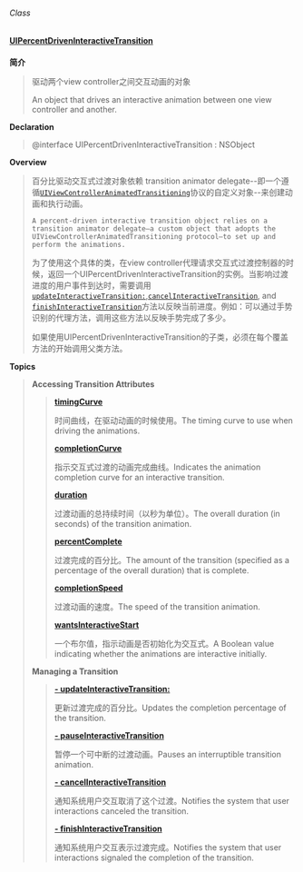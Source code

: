 ###### Class

#### [UIPercentDrivenInteractiveTransition](https://developer.apple.com/documentation/uikit/uipercentdriveninteractivetransition?language=objc)

**简介**

> 驱动两个view controller之间交互动画的对象
>
> An object that drives an interactive animation between one view controller and another.

**Declaration**

> @interface UIPercentDrivenInteractiveTransition : NSObject

**Overview**

> 百分比驱动交互式过渡对象依赖 transition animator delegate--即一个遵循[`UIViewControllerAnimatedTransitioning`](https://developer.apple.com/documentation/uikit/uiviewcontrolleranimatedtransitioning?language=objc)协议的自定义对象--来创建动画和执行动画。
>
> ```
> A percent-driven interactive transition object relies on a transition animator delegate—a custom object that adopts the UIViewControllerAnimatedTransitioning protocol—to set up and perform the animations.
> ```
>
> 为了使用这个具体的类，在view controller代理请求交互式过渡控制器的时候，返回一个UIPercentDrivenInteractiveTransition的实例。当影响过渡进度的用户事件到达时，需要调用[`updateInteractiveTransition:`](https://developer.apple.com/documentation/uikit/uipercentdriveninteractivetransition/1622051-updateinteractivetransition?language=objc),[`cancelInteractiveTransition`](https://developer.apple.com/documentation/uikit/uipercentdriveninteractivetransition/1622026-cancelinteractivetransition?language=objc), and [`finishInteractiveTransition`](https://developer.apple.com/documentation/uikit/uipercentdriveninteractivetransition/1622035-finishinteractivetransition?language=objc)方法以反映当前进度。例如：可以通过手势识别的代理方法，调用这些方法以反映手势完成了多少。
>
> 如果使用UIPercentDrivenInteractiveTransition的子类，必须在每个覆盖方法的开始调用父类方法。

**Topics**

> **Accessing Transition Attributes**
>
> > [**timingCurve**](https://developer.apple.com/documentation/uikit/uipercentdriveninteractivetransition/1829439-timingcurve?language=objc)
> >
> > 时间曲线，在驱动动画的时候使用。The timing curve to use when driving the animations.
> >
> > [**completionCurve**](https://developer.apple.com/documentation/uikit/uipercentdriveninteractivetransition/1622048-completioncurve?language=objc)
> >
> > 指示交互式过渡的动画完成曲线。Indicates the animation completion curve for an interactive transition.
> >
> > [**duration**](https://developer.apple.com/documentation/uikit/uipercentdriveninteractivetransition/1622029-duration?language=objc)
> >
> > 过渡动画的总持续时间（以秒为单位）。The overall duration \(in seconds\) of the transition animation.
> >
> > [**percentComplete**](https://developer.apple.com/documentation/uikit/uipercentdriveninteractivetransition/1622053-percentcomplete?language=objc)
> >
> > 过渡完成的百分比。The amount of the transition \(specified as a percentage of the overall duration\) that is complete.
> >
> > [**completionSpeed**](https://developer.apple.com/documentation/uikit/uipercentdriveninteractivetransition/1622052-completionspeed?language=objc)
> >
> > 过渡动画的速度。The speed of the transition animation.
> >
> > [**wantsInteractiveStart**](https://developer.apple.com/documentation/uikit/uipercentdriveninteractivetransition/1829427-wantsinteractivestart?language=objc)
> >
> > 一个布尔值，指示动画是否初始化为交互式。A Boolean value indicating whether the animations are interactive initially.
>
> **Managing a Transition**
>
> > [**- updateInteractiveTransition:**](https://developer.apple.com/documentation/uikit/uipercentdriveninteractivetransition/1622051-updateinteractivetransition?language=objc)
> >
> > 更新过渡完成的百分比。Updates the completion percentage of the transition.
> >
> > [**- pauseInteractiveTransition**](https://developer.apple.com/documentation/uikit/uipercentdriveninteractivetransition/1829435-pauseinteractivetransition?language=objc)
> >
> > 暂停一个可中断的过渡动画。Pauses an interruptible transition animation.
> >
> > [**- cancelInteractiveTransition**](https://developer.apple.com/documentation/uikit/uipercentdriveninteractivetransition/1622026-cancelinteractivetransition?language=objc)
> >
> > 通知系统用户交互取消了这个过渡。Notifies the system that user interactions canceled the transition.
> >
> > [**- finishInteractiveTransition**](https://developer.apple.com/documentation/uikit/uipercentdriveninteractivetransition/1622035-finishinteractivetransition?language=objc)
> >
> > 通知系统用户交互表示过渡完成。Notifies the system that user interactions signaled the completion of the transition.



